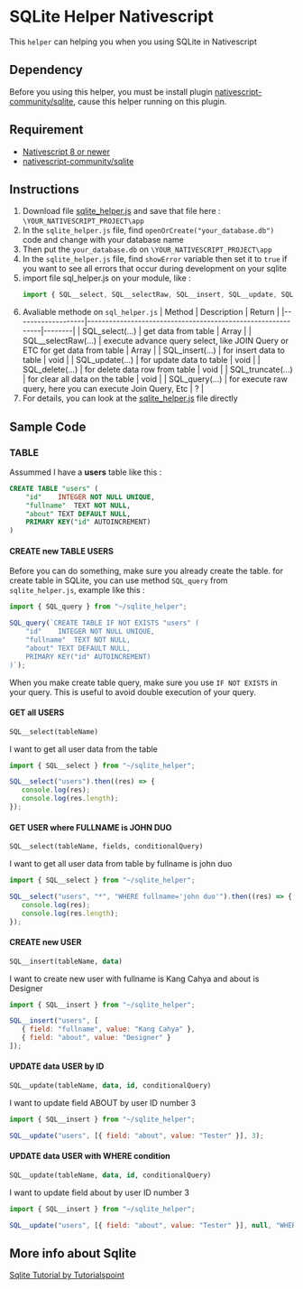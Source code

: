 # SQLite Helper Nativescript
This ```helper``` can helping you when you using SQLite in Nativescript


## Dependency
Before you using this helper, you must be install plugin [nativescript-community/sqlite](https://github.com/nativescript-community/sqlite), cause this helper running on this plugin.


## Requirement
- [Nativescript 8 or newer](https://nativescript.org/)
- [nativescript-community/sqlite](https://github.com/nativescript-community/sqlite)


## Instructions
1. Download file [sqlite_helper.js](https://github.com/dyazincahya/example-code-sqlite-nativescript/blob/main/sqlite_helper.js) and save that file here : ```\YOUR_NATIVESCRIPT_PROJECT\app```
2. In the ```sqlite_helper.js``` file, find ```openOrCreate("your_database.db")``` code and change with your database name
3. Then put the ```your_database.db``` on ```\YOUR_NATIVESCRIPT_PROJECT\app```
4. In the ```sqlite_helper.js``` file, find ```showError``` variable then set it to ```true``` if you want to see all errors that occur during development on your sqlite
5. import file sql_helper.js on your module, like :
   ``` javascript
   import { SQL__select, SQL__selectRaw, SQL__insert, SQL__update, SQL__delete, SQL__truncate, SQL__query } from "~/sqlite_helper";
   ```
6. Avaliable methode on ```sql_helper.js```
    | Method            | Description                                                 | Return |
    |-------------------|-------------------------------------------------------------|--------|
    | SQL_select(...)   | get data from table                                         | Array  |
    | SQL__selectRaw(...) | execute advance query select, like JOIN Query or ETC for get data from table | Array | 
    | SQL_insert(...)   | for insert data to table                                    | void   |
    | SQL_update(...)   | for update data to table                                    | void   |
    | SQL_delete(...)   | for delete data row from table                              | void   |
    | SQL_truncate(...) | for clear all data on the table                             | void   |
    | SQL_query(...)    | for execute raw query, here you can execute Join Query, Etc | ?      |
7. For details, you can look at the [sqlite_helper.js](https://github.com/dyazincahya/example-code-sqlite-nativescript/blob/main/sqlite_helper.js) file directly


## Sample Code

### TABLE
Assummed I have a **users** table like this :
``` sql
CREATE TABLE "users" (
	"id"	INTEGER NOT NULL UNIQUE,
	"fullname"	TEXT NOT NULL,
	"about"	TEXT DEFAULT NULL,
	PRIMARY KEY("id" AUTOINCREMENT)
)
```

#### CREATE new TABLE USERS
Before you can do something, make sure you already create the table. for create table in SQLite, you can use method ```SQL_query``` from ```sqlite_helper.js```, example like this :
``` javascript
import { SQL_query } from "~/sqlite_helper";

SQL_query(`CREATE TABLE IF NOT EXISTS "users" (
	"id"	INTEGER NOT NULL UNIQUE,
	"fullname"	TEXT NOT NULL,
	"about"	TEXT DEFAULT NULL,
	PRIMARY KEY("id" AUTOINCREMENT)
)`);
```

When you make create table query, make sure you use ```IF NOT EXISTS``` in your query. This is useful to avoid double execution of your query.


#### GET all USERS
``` sql
SQL__select(tableName)
```
I want to get all user data from the table
``` javascript
import { SQL__select } from "~/sqlite_helper";

SQL__select("users").then((res) => {
   console.log(res);
   console.log(res.length);
});
```

#### GET USER where FULLNAME is JOHN DUO
```sql
SQL__select(tableName, fields, conditionalQuery)
```
I want to get all user data from table by fullname is john duo
``` javascript
import { SQL__select } from "~/sqlite_helper";

SQL__select("users", "*", "WHERE fullname='john duo'").then((res) => {
   console.log(res);
   console.log(res.length);
});
```

#### CREATE new USER
``` sql
SQL__insert(tableName, data)
```
I want to create new user with fullname is Kang Cahya and about is Designer
``` javascript
import { SQL__insert } from "~/sqlite_helper";

SQL__insert("users", [
   { field: "fullname", value: "Kang Cahya" },
   { field: "about", value: "Designer" }
]);
```

#### UPDATE data USER by ID
``` sql
SQL__update(tableName, data, id, conditionalQuery)
```
I want to update field ABOUT by user ID number 3
``` javascript
import { SQL__insert } from "~/sqlite_helper";

SQL__update("users", [{ field: "about", value: "Tester" }], 3);
```

#### UPDATE data USER with WHERE condition
``` sql
SQL__update(tableName, data, id, conditionalQuery)
```
I want to update field about by user ID number 3
``` javascript
import { SQL__insert } from "~/sqlite_helper";

SQL__update("users", [{ field: "about", value: "Tester" }], null, "WHERE id='3'");
```

## More info about Sqlite
[Sqlite Tutorial by Tutorialspoint](https://www.tutorialspoint.com/sqlite/index.htm)
